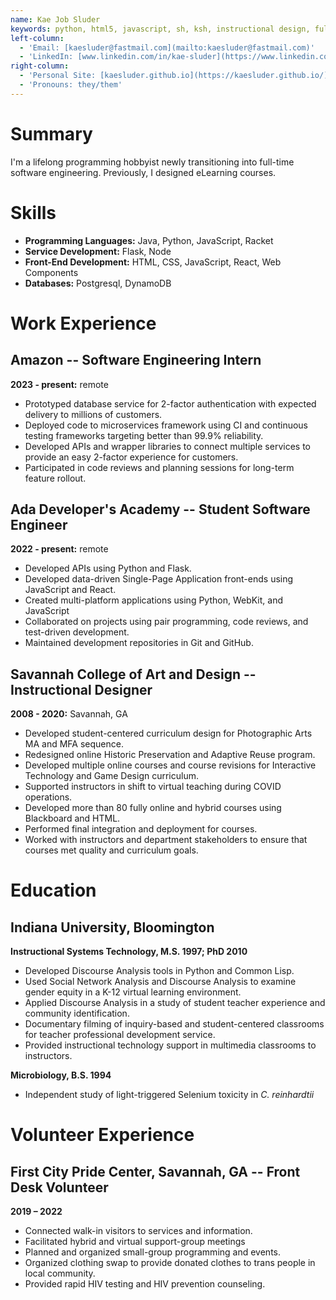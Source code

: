 ```yaml
---
name: Kae Job Sluder
keywords: python, html5, javascript, sh, ksh, instructional design, full-stack development
left-column:
  - 'Email: [kaesluder@fastmail.com](mailto:kaesluder@fastmail.com)'
  - 'LinkedIn: [www.linkedin.com/in/kae-sluder](https://www.linkedin.com/in/kae-sluder/)'
right-column:
  - 'Personal Site: [kaesluder.github.io](https://kaesluder.github.io/)'
  - 'Pronouns: they/them'
---
```


# Summary

I'm a lifelong programming hobbyist newly transitioning into full-time software engineering. Previously, I designed eLearning courses.

# Skills

- **Programming Languages:** Java, Python, JavaScript, Racket
- **Service Development:** Flask, Node
- **Front-End Development:** HTML, CSS, JavaScript, React, Web Components
- **Databases:** Postgresql, DynamoDB

# Work Experience

## Amazon -- Software Engineering Intern

**2023 - present:** remote

- Prototyped database service for 2-factor authentication with
  expected delivery to millions of customers.
- Deployed code to microservices framework using CI and continuous
  testing frameworks targeting better than 99.9% reliability.
- Developed APIs and wrapper libraries to connect multiple services to
  provide an easy 2-factor experience for customers.
- Participated in code reviews and planning sessions for long-term
  feature rollout.

## Ada Developer's Academy -- Student Software Engineer

**2022 - present:** remote

- Developed APIs using Python and Flask.
- Developed data-driven Single-Page Application front-ends using JavaScript and React.
- Created multi-platform applications using Python, WebKit, and JavaScript
- Collaborated on projects using pair programming, code reviews, and test-driven development.
- Maintained development repositories in Git and GitHub.

## Savannah College of Art and Design -- Instructional Designer

**2008 - 2020:** Savannah, GA

- Developed student-centered curriculum design for Photographic Arts MA and MFA sequence.
- Redesigned online Historic Preservation and Adaptive Reuse program.
- Developed multiple online courses and course revisions for Interactive Technology and Game Design curriculum.
- Supported instructors in shift to virtual teaching during COVID operations.
- Developed more than 80 fully online and hybrid courses using Blackboard and HTML.
- Performed final integration and deployment for courses.
- Worked with instructors and department stakeholders to ensure that courses met quality and curriculum goals.

# Education

## Indiana University, Bloomington

**Instructional Systems Technology, M.S. 1997; PhD 2010**

- Developed Discourse Analysis tools in Python and Common Lisp.
- Used Social Network Analysis and Discourse Analysis to examine gender equity in a K-12 virtual learning environment.
- Applied Discourse Analysis in a study of student teacher experience and community identification.
- Documentary filming of inquiry-based and student-centered classrooms for teacher professional development service.
- Provided instructional technology support in multimedia classrooms to instructors.

**Microbiology, B.S. 1994**

- Independent study of light-triggered Selenium toxicity in _C. reinhardtii_

# Volunteer Experience

## First City Pride Center, Savannah, GA -- Front Desk Volunteer

**2019 – 2022**

- Connected walk-in visitors to services and information.
- Facilitated hybrid and virtual support-group meetings
- Planned and organized small-group programming and events.
- Organized clothing swap to provide donated clothes to trans people in local community.
- Provided rapid HIV testing and HIV prevention counseling.
